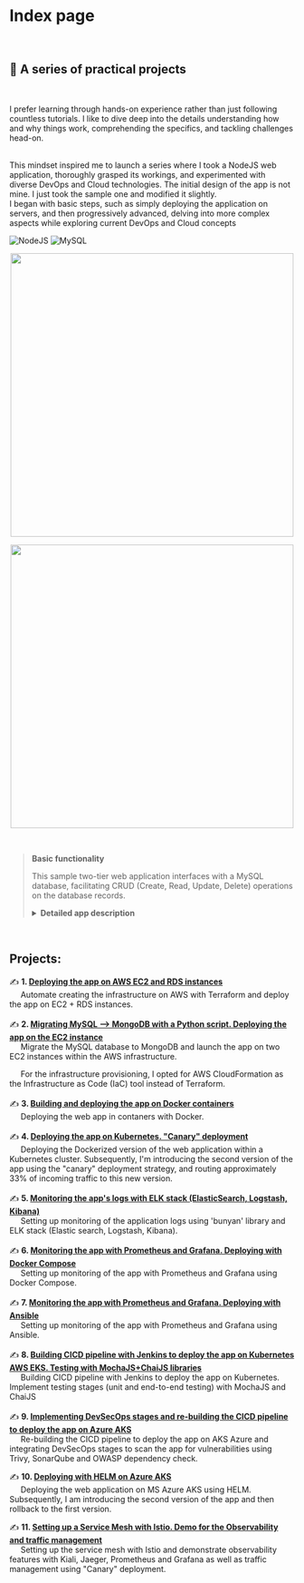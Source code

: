 # Index page

<br>

## 🚀 A series of practical projects

<br>

I prefer learning through hands-on experience rather than just following countless tutorials. I like to dive deep into the details understanding how and why things work, comprehending the specifics, and tackling challenges head-on. 

<br>
This mindset inspired me to launch a series where I took a NodeJS web application, thoroughly grasped its workings, and experimented with diverse DevOps and Cloud technologies. The initial design of the app is not mine. I just took the sample one and modified it slightly.

<br>
I began with basic steps, such as simply deploying the application on servers, and then progressively advanced, delving into more complex aspects while exploring current DevOps and Cloud concepts

<br>

![NodeJS](https://img.shields.io/badge/node.js-6DA55F?style=for-the-badge&logo=node.js&logoColor=white)
![MySQL](https://img.shields.io/badge/MySQL-00000F?style=for-the-badge&logo=mysql&logoColor=white)

<p align="center">
    <img width="500" src="https://github.com/otam-mato/projects_landing_page/assets/113034133/2f4f43e4-583a-440e-b3c1-3f38674417a9">
</p>
<p align="center">
    <img width="500" src="https://github.com/otam-mato/projects_landing_page/assets/113034133/70b881af-a7af-4bb1-a431-2aa23e8905da">
</p>

<br>

> **Basic functionality**
>
> This sample two-tier web application interfaces with a MySQL database, facilitating CRUD (Create, Read, Update, Delete) operations on the database records.
>
> **<details markdown=1><summary markdown="span">Detailed app description</summary>**
>
> ## Summary
>
> The app sets up a web server for a supplier management system. It allows viewing, adding, updating, and deleting suppliers. 
> 
> #### **Dependencies and Modules**:
>   - **express**: The framework that allows us to set up and run a web server.
>   - **body-parser**: A tool that lets the server read and understand data sent in requests.
>   - **cors**: Ensures the server can communicate with different web addresses or domains.
>   - **mustache-express**: A template engine, letting the server display dynamic web pages using the Mustache format.
>   - **serve-favicon**: Provides the small icon seen on browser tabs for the website.
>   - **Custom Modules**: 
>     - `supplier.controller`: Handles the logic for managing suppliers like fetching, adding, or updating their details.
>     - `config.js`: Keeps the server's settings for connectind to the MySQL database.
>
> #### **Configuration**:
>   - The server starts on a port taken from a setting (like an environment variable) or uses `3000` as a default.
>
> #### **Middleware**:
>   - It's equipped to understand data in JSON format or when it's URL-encoded.
>   - It can chat with web pages hosted elsewhere, thanks to CORS.
>   - Mustache is the chosen format for web pages, with templates stored in a folder named `views`.
>   - There's a public storage (`public`) for things like images or stylesheets, accessible by anyone visiting the site.
>   - The site's tiny browser tab icon is fetched using `serve-favicon`.
>
> #### **Routes (Webpage Endpoints)**:
>   - **Home**: `GET /`: Serves the home page.
>   - **Supplier Operations**: 
>     - `GET /suppliers/`: Fetches and displays all suppliers.
>     - `GET /supplier-add`: Serves a page to add a new supplier.
>     - `POST /supplier-add`: Receives data to add a new supplier.
>     - `GET /supplier-update/:id`: Serves a page to update details of a supplier using its ID.
>     - `POST /supplier-update`: Receives updated data of a supplier.
>     - `POST /supplier-remove/:id`: Removes a supplier using its ID.
>
> #### **Starting Up**:
>   - The server comes to life, starts listening for visits, and announces its awakening with a log message.
>
> </details>

<br>

## Projects:

✍️ **1. [Deploying the app on AWS EC2 and RDS instances](https://github.com/otam-mato/nodejs_mysql_web_app_terraform)** <br>
&nbsp;&nbsp;&nbsp;&nbsp; Automate creating the infrastructure on AWS with Terraform and deploy the app on EC2 + RDS instances.
 <br><br>
✍️ **2. [Migrating MySQL --> MongoDB with a Python script. Deploying the app on the EC2 instance](https://github.com/otam-mato/nodejs_mongodb_web_app_awscloudformation)** <br>
&nbsp;&nbsp;&nbsp;&nbsp;&nbsp;Migrate the MySQL database to MongoDB and launch the app on two EC2 instances within the AWS infrastructure.

&nbsp;&nbsp;&nbsp;&nbsp;&nbsp;For the infrastructure provisioning, I opted for AWS CloudFormation as the Infrastructure as Code (IaC) tool instead of Terraform.<br><br>
✍️ **3. [Building and deploying the app on Docker containers](https://github.com/otam-mato/nodejs_mysql_web_app_docker)**<br>
&nbsp;&nbsp;&nbsp;&nbsp;&nbsp;Deploying the web app in contaners with Docker.<br><br>
✍️ **4. [Deploying the app on Kubernetes. "Canary" deployment](https://github.com/otam-mato/nodejs_mysql_web_app_kubernetes)**<br>
&nbsp;&nbsp;&nbsp;&nbsp;&nbsp;Deploying the Dockerized version of the web application within a Kubernetes cluster. Subsequently, I'm introducing the second version of the app using the "canary" deployment strategy, and routing approximately 33% of incoming traffic to this new version.<br><br>
✍️ **5. [Monitoring the app's logs with ELK stack (ElasticSearch, Logstash, Kibana)](https://github.com/otam-mato/nodejs_mysql_web_app_elk)**<br>
&nbsp;&nbsp;&nbsp;&nbsp;&nbsp;Setting up monitoring of the application logs using 'bunyan' library and ELK stack (Elastic search, Logstash, Kibana).<br><br>
✍️ **6. [Monitoring the app with Prometheus and Grafana. Deploying with Docker Compose](https://github.com/otam-mato/nodejs_mysql_web_app_prometheus_grafana)**<br>
&nbsp;&nbsp;&nbsp;&nbsp;&nbsp;Setting up monitoring of the app with Prometheus and Grafana using Docker Compose.<br><br>
✍️ **7. [Monitoring the app with Prometheus and Grafana. Deploying with Ansible](https://github.com/otam-mato/nodejs_mysql_web_app_prometheus_grafana_ansible)**<br>
&nbsp;&nbsp;&nbsp;&nbsp;&nbsp;Setting up monitoring of the app with Prometheus and Grafana using Ansible.<br><br>
✍️ **8. [Building CICD pipeline with Jenkins to deploy the app on Kubernetes AWS EKS. Testing with MochaJS+ChaiJS libraries](https://github.com/otam-mato/nodejs_mysql_web_app_jenkins_AWS)**<br>
&nbsp;&nbsp;&nbsp;&nbsp;&nbsp;Building CICD pipeline with Jenkins to deploy the app on Kubernetes. Implement testing stages (unit and end-to-end testing) with MochaJS and ChaiJS<br><br>
✍️ **9. [Implementing DevSecOps stages and re-building the CICD pipeline to deploy the app on Azure AKS](https://github.com/otam-mato/nodejs_mysql_web_app_jenkins_azure_devsecops)**<br>
&nbsp;&nbsp;&nbsp;&nbsp;&nbsp;Re-building the CICD pipeline to deploy the app on AKS Azure and integrating DevSecOps stages to scan the app for vulnerabilities using Trivy, SonarQube and OWASP dependency check.<br>

✍️ **10. [Deploying with HELM on Azure AKS](https://github.com/otam-mato/nodejs_mysql_web_app_helm_azure_aks_deployment)**<br>
&nbsp;&nbsp;&nbsp;&nbsp;&nbsp;Deploying the web application on MS Azure AKS using HELM. Subsequently, I am introducing the second version of the app and then rollback to the first version.

✍️ **11. [Setting up a Service Mesh with Istio. Demo for the Observability and traffic management](https://github.com/otam-mato/istio_nodejsapp_demo.git)**<br>
&nbsp;&nbsp;&nbsp;&nbsp;&nbsp;Setting up the service mesh with Istio and demonstrate observability features with Kiali, Jaeger, Prometheus and Grafana as well as traffic management using "Canary" deployment.
